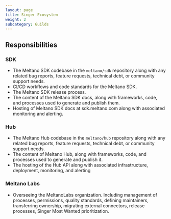 ```yaml
---
layout: page
title: Singer Ecosystem
weight: 2
subcategory: Guilds
---
```


## Responsibilities


### SDK

- The Meltano SDK codebase in the `meltano/sdk` repository along with any related bug reports, feature requests, technical debt, or community support needs.
- CI/CD workflows and code standards for the Meltano SDK.
- The Meltano SDK release process.
- The content of the Meltano SDK docs, along with frameworks, code, and processes used to generate and publish them.
- Hosting of Meltano SDK docs at sdk.meltano.com along with associated monitoring and alerting.

### Hub

- The Meltano Hub codebase in the `meltano/hub` repository along with any related bug reports, feature requests, technical debt, or community support needs.
- The content of Meltano Hub, along with frameworks, code, and processes used to generate and publish it.
- The hosting of the Hub API along with associated infrastructure, deployment, monitoring, and alerting

### Meltano Labs

- Overseeing the MeltanoLabs organization. Including management of processes, permissions, quality standards, defining maintainers, transferring ownership, migrating external connectors, release processes, Singer Most Wanted prioritization.

